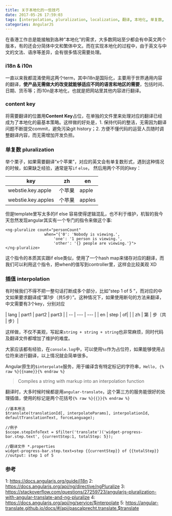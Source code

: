 ```yaml
---
title: 关于本地化的一些技巧
date: 2017-05-26 17:59:03
tags: [interpolation, pluralization, localization, 翻译, 本地化, 单复数, ng-pluralize]
categories: AngularJS
---
```

在香港工作总是能接触到各种“本地化”的需求，大多数网站至少都会有中英文两个版本，有的还会分简体中文和繁体中文。而在实现本地化的过程中，由于英文与中文的文法、语序等差异，会有很多情况需要处理。

### i18n & i10n
一直以来我都混淆使用这两个term，其中i18n是国际化，主要用于世界通用内容的翻译，**使产品无需做大的改变就能够适应不同的语言和地区的需要**，包括时间、日期、货币等；而i10n是本地化，也就是把网站里其他内容进行翻译。

### content key
将需要翻译的位置用**Content Key**占位，在单独的文件里来处理对应的翻译已经成为了本地化的最基本策略。这样做的好处是，1. 保持代码的整洁，无需因为翻译问题不断提交commit，避免污染git history；2. 方便不懂代码的运营人员随时调整翻译内容，而无需增加开发负担。

### 单复数 pluralization
举个栗子，如果需要翻译“x个苹果”，对应的英文会有单复数形式，遇到这种情况的时候，如果缺乏经验，通常是写`if` `else`， 然后用两个不同的key：

| key | zh | en |
| ---- | ---- | ---- |
| webstie.key.apple | 个苹果 | apple |
| webstie.key.apples | 个苹果 | apples | 

但是template里写太多的if else 容易使得逻辑混乱，也不利于维护，机智的我今天忽然发现angular其实有一个专门的指令来做这个事:

```
<ng-pluralize count="personCount"
                 when="{'0': 'Nobody is viewing.',
                     'one': '1 person is viewing.',
                     'other': '{} people are viewing.'}">
</ng-pluralize>
```

这个指令的本质其实跟if else类似，使用了一个hash map来储存对应的翻译，而我们可以利用这个指令，把when的值写到controller里，这样会比较美观 XD

### 插值 interpolation
有时候我们不得不把一整句话打断成多个部分，比如“step 1 of 5 ”，而对应的中文如果要求翻译成“第1步（共5步）”。这种情况下，如果使用断句的方法来翻译，中文需要有3个key，分别对应

| lang | part1 | part2 | part3 |
| -- | --- | --- |
| en | step | of| |
| zh | 第 | 步（共 | 步）|

这样做，不仅不美观，写起来`string + string + string`也非常麻烦，同时代码及翻译文件都增加了维护的难度。

大家应该都有经验，在`console.log`中，可以使用`%s`作为占位符，如果能够使用占位符来进行翻译，以上情况就会简单很多。

Angular原生的`$interpolate`服务，用于编译含有特定标记的字符串，`Hello, {% raw %}{{name}}{% endraw %}`

> Compiles a string with markup into an interpolation function

翻译时，大多时候时候都是用`angular-translate`，这个第三方的服务能很好的处理插值，使用的标记是两个花括号`{% raw %}{{}}{% endraw %}`

```
//基本用法
$translate(translationId[, interpolateParams], interpolationId, defaultTranslationText, forceLanguage);

//例子
$scope.stepInfoText = $filter('translate')('widget-progress-bar.step.text', {currentStep:1, totalStep: 5});

//翻译文件 *.properties
widget-progress-bar.step.text=step {{currentStep}} of {{totalStep}}
//output: step 1 of 5
```

### 参考
1: https://docs.angularjs.org/guide/i18n
2: https://docs.angularjs.org/api/ng/directive/ngPluralize
3: https://stackoverflow.com/questions/27259723/angularjs-pluralization-with-angular-translate-and-ng-pluralize
4: https://docs.angularjs.org/api/ng/service/$interpolate
5: https://angular-translate.github.io/docs/#/api/pascalprecht.translate.$translate